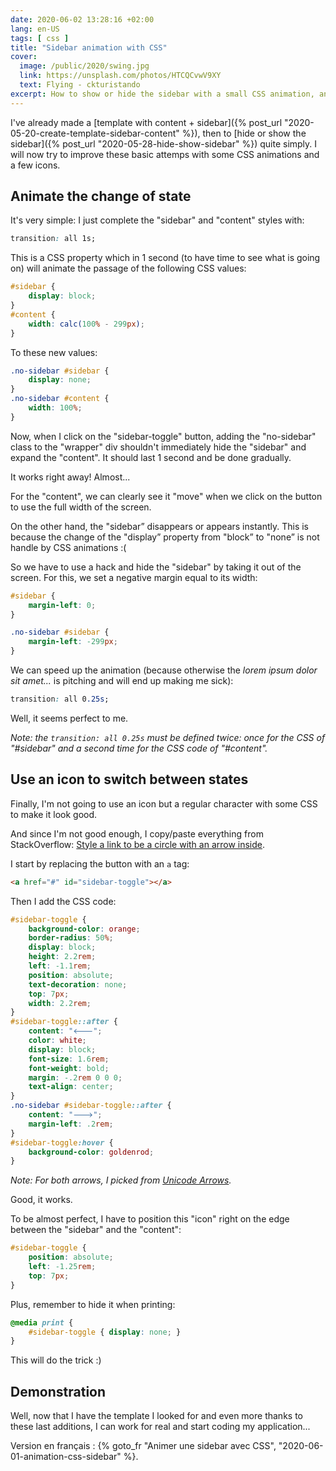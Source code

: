 ```yaml
---
date: 2020-06-02 13:28:16 +02:00
lang: en-US
tags: [ css ]
title: "Sidebar animation with CSS"
cover:
  image: /public/2020/swing.jpg
  link: https://unsplash.com/photos/HTCQCvwV9XY
  text: Flying - ckturistando
excerpt: How to show or hide the sidebar with a small CSS animation, an icon and a jsfiddle to test it.
---
```


I've already made a [template with content + sidebar]({% post_url "2020-05-20-create-template-sidebar-content" %}), then to [hide or show the sidebar]({% post_url "2020-05-28-hide-show-sidebar" %}) quite simply. I will now try to improve these basic attemps with some CSS animations and a few icons.


## Animate the change of state

It's very simple: I just complete the "sidebar" and "content" styles with:

```css
transition: all 1s;
```

This is a CSS property which in 1 second (to have time to see what is going on) will animate the passage of the following CSS values:

```css
#sidebar {
    display: block;
}
#content {
    width: calc(100% - 299px);
}
```

To these new values:

```css
.no-sidebar #sidebar {
    display: none;
}
.no-sidebar #content {
    width: 100%;
}
```

Now, when I click on the "sidebar-toggle" button, adding the "no-sidebar" class to the "wrapper" div shouldn't immediately hide the "sidebar" and expand the "content". It should last 1 second and be done gradually.

It works right away! Almost...

For the "content", we can clearly see it "move" when we click on the button to use the full width of the screen.

On the other hand, the "sidebar” disappears or appears instantly. This is because the change of the "display” property from "block” to "none” is not handle by CSS animations :(

So we have to use a hack and hide the "sidebar" by taking it out of the screen. For this, we set a negative margin equal to its width:

```css
#sidebar {
    margin-left: 0;
}

.no-sidebar #sidebar {
    margin-left: -299px;
}
```

We can speed up the animation (because otherwise the *lorem ipsum dolor sit amet...* is pitching and will end up making me sick):

```css
transition: all 0.25s;
```

Well, it seems perfect to me.

*Note: the `transition: all 0.25s` must be defined twice: once for the CSS of "#sidebar" and a second time for the CSS code of "#content".*


## Use an icon to switch between states

Finally, I'm not going to use an icon but a regular character with some CSS to make it look good.

And since I'm not good enough, I copy/paste everything from StackOverflow: [Style a link to be a circle with an arrow inside](https://stackoverflow.com/questions/22975037/style-a-link-to-be-a-circle-with-an-arrow-inside).

I start by replacing the button with an `a` tag:

```html
<a href="#" id="sidebar-toggle"></a>
```

Then I add the CSS code:

```css
#sidebar-toggle {
    background-color: orange;
    border-radius: 50%;
    display: block;
    height: 2.2rem;
    left: -1.1rem;
    position: absolute;
    text-decoration: none;
    top: 7px;
    width: 2.2rem;
}
#sidebar-toggle::after {
    content: "🡐";
    color: white;
    display: block;
    font-size: 1.6rem;
    font-weight: bold;
    margin: -.2rem 0 0 0;
    text-align: center;
}
.no-sidebar #sidebar-toggle::after {
    content: "🡒";
    margin-left: .2rem;
}
#sidebar-toggle:hover {
    background-color: goldenrod;
}
```

*Note: For both arrows, I picked from [Unicode Arrows](http://xahlee.info/comp/unicode_arrows.html).*

Good, it works.

To be almost perfect, I have to position this "icon" right on the edge between the "sidebar" and the "content":

```css
#sidebar-toggle {
    position: absolute;
    left: -1.25rem;
    top: 7px;
}
```

Plus, remember to hide it when printing:

```css
@media print {
    #sidebar-toggle { display: none; }
}
```

This will do the trick :)


## Demonstration

<script async src="//jsfiddle.net/qo6dx3w4/1/embed/result/"></script>

Well, now that I have the template I looked for and even more thanks to these last additions, I can work for real and start coding my application...

<div class="encart">

Version en français : {% goto_fr "Animer une sidebar avec CSS", "2020-06-01-animation-css-sidebar" %}.

</div>
